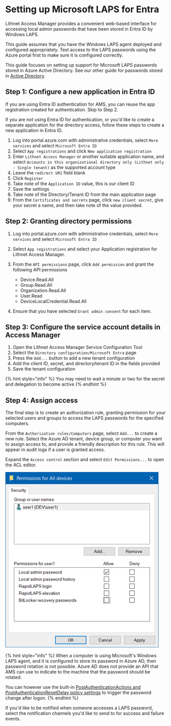 # Setting up Microsoft LAPS for Entra

Lithnet Access Manager provides a convenient web-based interface for accessing local admin passwords that have been stored in Entra ID by Windows LAPS.

This guide assumes that you have the Windows LAPS agent deployed and configured appropriately. Test access to the LAPS passwords using the Azure portal first to make sure it is configured correctly.

This guide focuses on setting up support for Microsoft LAPS passwords stored in Azure Active Directory. See our other guide for passwords stored in [Active Directory](setting-up-microsoft-laps.md).

## Step 1: Configure a new application in Entra ID
If you are using Entra ID authentication for AMS, you can reuse the app registration created for authentication. Skip to Step 2.

If you are not using Entra ID for authentication, or you'd like to create a separate application for the directory access, follow these steps to create a new application in Entra ID.

1. Log into portal.azure.com with administrative credentials, select `More services` and select `Microsoft Entra ID`
2. Select `App registrations` and click `New application registration`
3. Enter `Lithnet Access Manager` or another suitable application name, and select `Accounts in this organizational directory only (Lithnet only - Single tenant)` as the supported account type
4. Leave the `redirect URI` field blank
5. Click `Register`
6. Take note of the `Application ID` value, this is our client ID
7. Save the settings
8. Take note of the Directory/Tenant ID from the main application page
9. From the `Certificates and secrets` page, click `new client secret`, give your secret a name, and then take note of the value provided.

## Step 2: Granting directory permissions

1. Log into portal.azure.com with administrative credentials, select `More services` and select `Microsoft Entra ID`
2. Select `App registrations` and select your Application registration for Lithnet Access Manager.
3. From the `API permissions` page, click `Add permission` and grant the following API permissions
   * Device.Read.All
   * Group.Read.All
   * Organization.Read.All
   * User.Read
   * DeviceLocalCredential.Read.All

4. Ensure that you have selected `Grant admin consent` for each item.

## Step 3: Configure the service account details in Access Manager

1. Open the Lithnet Access Manager Service Configuration Tool
2. Select the `Directory configuration/Microsoft Entra` page
3. Press the `Add...` button to add a new tenant configuration
4. Add the client ID, secret, and directory/tenant ID in the fields provided
5. Save the tenant configuration

{% hint style="info" %}
You may need to wait a minute or two for the secret and delegation to become active
{% endhint %}

## Step 4: Assign access

The final step is to create an authorization rule, granting permission for your selected users and groups to access the LAPS passwords for the specified computers.

From the `Authorization rules/Computers` page, select `Add...` to create a new rule. Select the Azure AD tenant, device group, or computer you want to assign access to, and provide a friendly description for this rule. This will appear in audit logs if a user is granted access.

Expand the `Access control` section and select `Edit Permissions...` to open the ACL editor.

![!](../../../images/ui-page-authz-editsecurity-laps-only.png)

{% hint style="info" %}
When a computer is using Microsoft's Windows LAPS agent, and it is configured to store its password in Azure AD, then password rotation is not possible. Azure AD does not provide an API that AMS can use to indicate to the machine that the password should be rotated. 

You can however use the built-in [PostAuthenticationActions and PostAuthenticationResetDelay policy settings](https://learn.microsoft.com/en-us/windows-server/identity/laps/laps-management-policy-settings#postauthenticationresetdelay) to trigger the password change after logon.
{% endhint %}

If you'd like to be notified when someone accesses a LAPS password, select the notification channels you'd like to send to for success and failure events.
